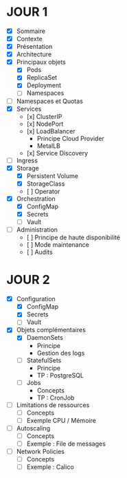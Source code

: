 # JOUR 1

- [x] Sommaire
- [x] Contexte
- [x] Présentation
- [x] Architecture
- [x] Principaux objets
  - [x] Pods
  - [x] ReplicaSet
  - [x] Deployment
  - [ ] Namespaces
- [ ] Namespaces et Quotas
- [x] Services
  - [x] ClusterIP
  - [x] NodePort
  - [x] LoadBalancer
    - Principe Cloud Provider
    - MetalLB
  - [x] Service Discovery
- [ ] Ingress
- [x] Storage
  - [x] Persistent Volume
  - [x] StorageClass
  - [ ] Operator
- [x] Orchestration
  - [x] ConfigMap
  - [x] Secrets
  - [ ] Vault
- [ ] Administration
  - [ ] Principe de haute disponibilité
  - [ ] Mode maintenance
  - [ ] Audits    

# JOUR 2

- [x] Configuration
  - [x] ConfigMap
  - [x] Secrets
  - [ ] Vault
- [x] Objets complémentaires
  - [x] DaemonSets
    - Principe
    - Gestion des logs
  - [ ] StatefulSets
    - Principe
    - TP : PostgreSQL
  - [ ] Jobs
    - Concepts
    - TP : CronJob
- [ ] Limitations de ressources
  - [ ] Concepts
  - [ ] Exemple CPU / Mémoire
- [ ] Autoscaling
  - [ ] Concepts
  - [ ] Exemple : File de messages
- [ ] Network Policies
  - [ ] Concepts
  - [ ] Exemple : Calico
